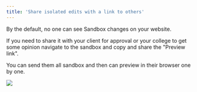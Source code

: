```yaml
---
title: 'Share isolated edits with a link to others'
---
```


By the default, no one can see Sandbox changes on your website.

If you need to share it with your client for approval or your college to get some opinion navigate to the sandbox and copy and share the "Preview link".

You can send them all sandbox and then can preview in their browser one by one.

![](/wp-content/uploads/2021/10/Screenshot-2021-07-01-at-13.19.14-1024x790.png)